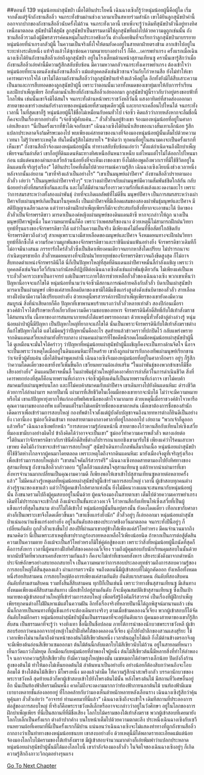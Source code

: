 ##ตอนที่ 139 หนุ่มน้อยเผ่าสุนัขป่า
เมื่อได้ยินประโยคนี้ เฉินฉางเซิงก็รู้ว่าหนุ่มน้อยผู้นี้คือผู้ใด เริ่มจากตั้งแต่รู้จักถังซานสือลิ่ว จนกระทั่งข้ามผ่านช่วงเวลามาเป็นสหายร่วมสำนัก เขาได้ยินลูกสุนัขป่าคำนี้ออกจากปากของถังซานสือลิ่วนับครั้งไม่ถ้วน จนกระทั่งเวลานี้ เขาเพิ่งจะรู้ว่าเดิมทีสุนัขป่าตัวนี้อยู่ทางทิศเหนือมาตลอด
สุนัขป่ามิใช่สุนัข ลูกสุนัขป่าเป็นธรรมดามิใช่ลูกสุนัขที่แฝงไปด้วยความดูถูกเช่นนั้น ถังซานสือลิ่วรวมถึงผู้มีพรสวรรค์คนหนุ่มในประกาศชิงอวิ๋น ต่างก็เคยชินที่จะเรียกว่าลูกสุนัขป่ามาบรรยายหนุ่มน้อยที่น่าเกรงกลัวผู้นี้ ในความเป็นจริงตั้งใจให้ตนยังคงอยู่ในสายตาฝ่ายตรงข้าม ลากเข้าไปอยู่ในระยะห่างระดับหนึ่ง แท้จริงแล้วได้ซุกซ่อนความหมายบางอย่างไว้ ก็คือ...เคารพยำเกรง
ครั้งแรกเมื่อเฉินฉางเซิงได้ยินถังซานสือลิ่วเอ่ยถึงลูกสุนัขป่า อยู่ในโรงเตี๊ยมด้านหน้าสุสานเทียนซู ครานั้นเขารู้สึกว่าเมื่อถังซานสือลิ่วเอ่ยคำนี้มีความรู้สึกสลับซับซ้อน มีความหวาดกลัวจนกระทั่งเคารพยำเกรง ต้องเข้าใจว่าหนุ่มน้อยที่ทะนงตนดังเช่นถังซานสือลิ่ว แม้แต่บุคคลดังเช่นชิวซานจวินกับโก่วหานสือ ยังไม่ทำให้เขาเคารพมาจากใจได้
เขาไม่ได้ถามถังซานสือลิ่วว่าลูกสุนัขป่าแท้จริงแล้วคือผู้ใด อีกทั้งยังมิได้สืบเสาะความเป็นมาและการสืบทอดของลูกสุนัขป่าผู้นี้ เพราะว่าตอนนั้นเวลาทั้งหมดของเขาทุ่มเทให้กับการร่ำเรียนและฝึกบำเพ็ญเพียร อีกทั้งตามน้ำเสียงที่ถังซานสือลิ่วเอ่ยออกมา ลูกสุนัขป่าผู้นี้ราวกับว่าอยู่ตรงขอบฟ้าที่ไกลโพ้น เช่นนั้นเขาจึงมิได้สนใจ
จนกระทั่งด้านหน้าพระราชวังหลีวันนี้ แสงอาทิตย์ที่สาดส่องออกมา สายตาของเขาร่วงหล่นยังร่างกายของหนุ่มน้อยที่สวมชุดเดียวผู้นี้ และยากจะเคลื่อนไปไหนได้ จนกระทั่งเวลานี้ ในที่สุดเขาก็รู้ หนุ่มน้อยผู้นี้ใช้ชื่อไม่เหมือนกับคนทั่วไป เจ๋อซิ่ว คิดแล้วว่าภายหลังหากจะลืมชื่อนี้ ก็คงจะเป็นเรื่องยากอย่างยิ่ง
“เจ๋อซิ่วผู้คับแค้น...” ลั่วลั่วยืนอยู่ข้างเขา จ้องมองหนุ่มน้อยที่อยู่ในศาลา เอ่ยเสียงเบา “นี่เป็นครั้งแรกที่ข้าได้เจอกับเขา”
เฉินฉางเซิงได้ยินน้ำเสียงของนางสั่นเทาเล็กน้อย รู้สึกแปลกประหลาดจึงก้มศีรษะมองไป พบเพียงแค่สายตาของนางที่จ้องมองหนุ่มน้อยผู้นั้นเต็มไปด้วยความเวทนา ไม่รู้ว่าเพราะเหตุใด ทันใดนั้นรู้สึกไม่สบายใจ
“ข้าคิดว่า ทุกคนที่อยู่ในสนามคงจะเป็นครั้งแรกที่เห็นเขา”
ถังซานสือลิ่วจ้องมองหนุ่มน้อยผู้นั้น ท่าทางสลับซับซ้อนเอ่ยว่า “ตั้งแต่กำเนิดจนถึงฝึกบำเพ็ญเพียรจนเริ่มล่าสัตว์ เขาก็อยู่ที่ดินแดนหิมะทางทิศเหนืออันหนาวเหน็บ แต่ไหนแต่ไรไม่ได้ออกไปไหนมาก่อน แม้แต่คนของด่านยงเสวี่ยล้วนน้อยยิ่งที่จะเห็นเงาของเขา ยิ่งไม่ต้องพูดถึงพวกเราที่มีใช้ชีวิตอยู่ในดินแดนที่เจริญรุ่งเรือง”
ได้ยินประโยคที่เต็มไปด้วยอารมณ์ความรู้สึก เฉินฉางเซิงเงียบนิ่งช่วงเวลาหนึ่ง หลังจากนั้นเอ่ยถาม “เขาที่จริงแล้วเป็นอย่างไร”
“เขาเป็นมนุษย์เผ่าปีศาจ”
ถังซานสือลิ่วปรายตามองลั่วลั่ว เอ่ยว่า “เป็นมนุษย์เผ่าปีศาจจริงๆ”
ระหว่างเผ่าปีศาจกับเผ่ามนุษย์มีความสัมพันธ์ชิดใกล้กัน กลับน้อยอย่างยิ่งที่สมรสซึ่งกันและกัน และไม่ได้มีตำนานเรื่องราวความรักที่แห้งแล้งและงดงามอะไร
เพราะว่าการสมรสระหว่างทั้งสองเผ่าพันธุ์ ง่ายที่จะเกิดผลลัพธ์ที่ไม่ดีขึ้น
มนุษย์ปีศาจ เป็นการสมรสระหว่างเผ่าปีศาจกับเผ่ามนุษย์เกิดเป็นมาในยุคหลัง เป็นเผ่าปีศาจที่มีเลือดผสมของสองเผ่าพันธุ์มนุษย์และปีศาจ มีสติปัญญาเฉลียวฉลาด แต่ว่าทางด้านฝึกบำเพ็ญเพียรก็มักจะประสบกับสิ่งที่ยากจะเอาชนะได้
บิดาของลั่วลั่วเป็นจักรพรรดิขาว มารดาเป็นองค์หญิงเผ่ามนุษย์ของดินแดนต้าซี หากจะกล่าวให้ถูก นางเป็นมนุษย์ปีศาจผู้หนึ่ง ในความหมายนั้นก็คือ เพราะว่าเพศสตรีของนาง ด้วยเหตุนี้ไม่สามารถฝึกฝนวิทยายุทธ์ที่รุนแรงของจักรพรรดิขาวได้ แต่ว่าในความเป็นจริง มีเพียงแค่ไม่กี่คนที่ซื่อสัตย์ใกล้ชิดกับจักรพรรดิขาวถึงล่วงรู้ สาเหตุเพราะนางมีสายเลือดของมนุษย์และปีศาจ จึงหมดหนทางจะฝึกฝนวิทยายุทธ์ที่ลึกซึ้งได้
ความรักความผูกพันของจักรพรรดิขาวและราชินีแน่นแฟ้นอย่างยิ่ง จักรพรรดิขาวเดิมทีก็ไม่อาจมีนางสนม ภรรยารักใคร่ลั่วลั่วซึ่งเป็นธิดาเพียงคนเดียวจนยากหาสิ่งใดเปรียบ ไม่ปรารถนาจะกำเนิดบุตรชายอีก ลั่วลั่วหมดหนทางที่จะฝึกฝนวิทยายุทธ์ของจักรพรรดิขาวจนถึงขีดสูงสุด ก็ไม่อาจสืบทอดตำแหน่งจักรพรรดินีได้ นี่ก็เป็นปัญหาใหญ่ที่สุดที่ดินแดนเผ่าปีศาจหมื่นลี้กำลังเผชิญ เพราะว่าบุคคลดังเช่นจินอวี้ลวี่กับนางกำนัลหลี่ปฏิบัติต่อเฉินฉางเซิงดังเช่นเผ่าพันธุ์เดียวกัน ไม่เพียงแค่เป็นเพราะลั่วลั่วคารวะเขาเป็นอาจารย์ แต่เป็นเพราะภายใต้การช่วยเหลือลั่วลั่วของเฉินฉางเซิง พวกเขาเห็นว่าปัญหานี้อาจจะแก้ไขได้
หนุ่มน้อยที่นามว่าเจ๋อซิ่วมีสถานการณ์คล้ายคลึงกับลั่วลั่ว บิดาเป็นเผ่าสุนัขป่า มารดาเป็นเผ่ามนุษย์ เพียงแค่สายเลือดบิดาของเขามิได้มีแข็งแกร่งสูงส่งดังเช่นบิดาของลั่วลั่ว สายเลือดทางฝั่งบิดามีความได้เปรียบอย่างยิ่ง ด้วยเหตุนี้พรสวรรค์การฝึกบำเพ็ญเพียรของเขายังคงมีความสมบูรณ์ สิ่งที่น่าเสียดายก็คือ ปัญหาที่เขาพานพบร้ายแรงกว่าลั่วลั่วหลายเท่าตัว
สองปีก่อนเมื่อราชวงศ์ต้าโจวได้ปรึกษาหารือเกี่ยวกับความดีความชอบของทหาร จักรพรรดินีศักดิ์สิทธิ์กับใต้เท้าสังฆราชได้สนทนากัน เนื้อหาของการสนทนาภายหลังได้แพร่งพรายออกมา ด้วยเหตุนี้ทั่วทั้งต้าลู่ต่างล่วงรู้ หนุ่มน้อยเผ่าป่าผู้นี้มีปัญหา เป็นปัญหาใหญ่ที่ยากจะแก้ไขได้ นั่นเป็นเพราะจักรพรรดินีกับใต้เท้าสังฆราชต่างก็แก้ไขปัญหาไม่ได้ แต่ไม่มีคนรู้ว่าปัญหานั้นคืออะไร
สุดท้ายแล้วข่าวคราวที่ปกปิดไว้ กลับแพร่งพรายจากดินแดนเสวี่ยเหล่ามายังที่ราบกลาง ผ่านคนเผ่ามารที่โชคดีหนีรอดเงื้อมมือหนุ่มน้อยเผ่าสุนัขป่าผู้นี้ได้ ดูเหมือนจะมั่นใจได้คร่าวๆ ว่าปัญหาที่หนุ่มน้อยเผ่าสุนัขป่าผู้นี้เผชิญก็คงจะเป็นทางด้านจิตใจ
นี่อาจจะเป็นเพราะว่าเหตุใดเมื่ออยู่ในดินแดนหิมะที่โหดร้าย เขาถึงถูกเผ่ามารกับกองทัพเผ่ามนุษย์เรียกขานว่าเจ๋อซิ่วผู้คับแค้น
เมื่อได้ยินคำพูดเหล่านี้ เฉินฉางเซิงจึงมองหนุ่มน้อยที่อยู่ในศาลาอีกครา อยู่ๆ ก็รู้สึกว่าความโดดเดี่ยวของเขายิ่งทวีเพิ่มขึ้นอีก
เซวียนหยวนผ้อเอ่ยเสริม “ในเผ่าพันธุ์ของพวกข้าเขาก็มีชื่อเสียงอย่างยิ่ง”
ดินแดนปีศาจหมื่นลี้ ในเผ่าพันธุ์ส่วนใหญ่ยังคงอาศัยการล่าสัตว์ในการดำเนินชีวิต สิ่งที่เคารพยกย่องที่สุดก็คือนายพรานที่เก่งกาจ
เจ๋อซิ่วผู้คับแค้นก็เป็นนายพรานที่เก่งกาจ
เขาไม่คบค้าสมาคมกับเผ่ามนุษย์บนโลก และก็ไม่คบค้าสมาคมกับเผ่าปีศาจ เขาเดินทางไปยังดินแดนหิมะ ดำรงชีวิตด้วยการไล่ล่าเผ่ามาร
หลายปีมานี้ เผ่ามารที่เสียชีวิตในเงื้อมมือของเขายากจะนับได้
ไม่ว่าจะมีความหมายหรือไม่ เขาแก้ปัญหายุ่งยากให้แก่กองทัพทิศเหนือของต้าโจวมากมาย ด้วยเหตุนี้เมื่อราชวงศ์ต้าโจวหารือคุณความงามของกองทัพ แต่ไหนแต่ไรมาไม่เคยมีรายชื่อของเขาตกหล่น เมื่อเขาต้องการชื่อของสำนักเด็ดดาราเพื่อเข้าร่วมการสอบใหญ่ กองทัพต้าโจวตั้งแต่ผู้บังคับบัญชาจนถึงนายทหารต่างก็ยินดีเป็นอย่างยิ่ง
เวลานี้เอง ซูม่ออวี๋เดินเข้ามา ทอดสายตามองกลางศาลาที่อยู่ไกลออกไป เอ่ยถาม “พวกเจ้าก็ดูออกแล้วหรือ”
เฉินฉางเซิงพยักหน้า
“การสอบความรู้ก่อนหน้านี้ สายตาของโก่วหานสือกับเทียนไห่เซิงเสวี่ยที่มองเขามีบางอย่างผิดไป ข้าถึงคิดได้ว่าอาจจะเป็นเขา”
ซูม่ออวี๋ทำความเคารพลั่วลั่ว พลางเอ่ยต่อ “ได้ยินมาว่าจักรพรรดิขาวกับราชินีศักดิ์สิทธิ์ต่างก็ปรารถนาแยกชิงเขามารับใช้ เพียงแค่ว่าไร้คนเสาะหาเขาพบ คิดไม่ถึงว่าเขาจะเข้าร่วมการสอบใหญ่”
สุนัขป่าเดินทางไกลพันลี้มากินเนื้อ
หนุ่มน้อยเผ่าสุนัขป่าที่ใช้ชีวิตห่างไกลจากผู้คนมาโดยตลอด เพราะเหตุใดถึงจากดินแดนหิมะ มายังเมืองจิงตูที่เจริญรุ่งเรืองเพื่อเข้าร่วมการสอบใหญ่เล่า
“เขาสนใจคัมภีร์สวรรค์รึ” เฉินฉางเซิงทอดสายตามองไปยังทิศทางของสุสานเทียนซู
ถังซานสือลิ่วกล่าวตอบ “ผู้ใดก็ล้วนแต่สนใจสุสานเทียนซู แต่ถ้าหากนำเผ่ามารที่เขาสังหารจำนวนมากเปลี่ยนเป็นคุณงามความดี ก็เพียงพอให้เขาเข้าไปสุสานเทียนซูหลายต่อหลายครั้งแล้ว”
ไม่มีคนล่วงรู้เหตุผลที่หนุ่มน้อยเผ่าสุนัขป่าผู้นี้เข้าร่วมการสอบใหญ่
เวลานี้ ผู้เข้าสอบทุกคนต่างล่วงรู้ฐานะของเขาแล้ว แต่ว่าไร้ผู้คนเข้าใกล้ศาลาแห่งนั้น ยิ่งไม่มีคนวางแผนจะสนทนากับหนุ่มน้อยผู้นั้น
ถึงขนาดรวมไปถึงผู้คุมสอบอยู่ในนั้นด้วย ผู้คนจ้องมองในสายตาเขา เต็มไปด้วยความเคารพยำเกรง เดิมทีไม่ปรารถนาจะเข้าใกล้
ถึงแม้จะเป็นขั้นทะลวงอเวจี โก่วหานสือกับเทียนไห่เซิ่งเสวี่ยที่เป็นผู้แข็งแกร่งที่สุดในสนาม ต่างก็ไม่ได้เข้าไป
หนุ่มน้อยผู้นั้นยืนอยู่ตรงนั้น ยังคงโดดเดี่ยว เทือกเขากับศาลาต่างก็เป็นเพราะเขาจึงโดดเดี่ยวขึ้นมา
“เขาแข็งแกร่งยิ่งนัก” ลั่วลั่วอยู่ๆ ก็เอ่ยออกมา
หนุ่มน้อยเผ่าสุนัขป่าแน่นอนว่าแข็งแกร่งอย่างยิ่ง อยู่ในอันดับสองของประกาศชิงอวิ๋นมาตลอด จนกระทั่งปีนี้อยู่ๆ ก็เปลี่ยนอันดับ ถูกลั่วลั่วแซงขึ้นไป สองปีที่ผ่านมาเขาอยู่ข้างใต้เพียงแค่สวีโหย่วหรง มีคนจำนวนมากถึงขนาดคิดว่า นี่เป็นเพราะสาเหตุที่เขาปรากฏร่องรอยหลงเหลือไว้เพียงน้อยนิด ถ้าหากเป็นการต่อสู้ตัดสินความเป็นความตาย ถึงแม้จะเป็นสวีโหย่วหรงก็มิใช่คู่ต่อสู้ของเขา
เพราะว่าสิ่งที่หนุ่มน้อยผู้นี้ถนัดที่สุดก็คือการสังหาร
เวลานี้ผู้คนทางฝั่งทิศใต้ของคลองฉวี่เจียง รวมถึงผู้คุมสอบกับนักเรียนคุมสอบในนั้นด้วย หากนับชีวิตที่พวกเขาเคยสังหารรวมกันแล้ว ก็คงจะไม่เท่าที่เขาเคยสังหาร
เสียงระฆังดังมาจากตำหนักประจักษ์อักษรอย่างสบายอกสบายใจ เป็นความหมายว่าการสอบประลองยุทธ์รวมถึงการสอบความรู้ของการสอบใหญ่ได้สิ้นสุดลงแล้ว
ผ่านการตรวจนับ จนถึงตอนนี้มีผู้เข้าสอบที่ไม่ถูกคัดออก ยังเหลือทั้งหมดหนึ่งร้อยสิบสามคน
การสอบใหญ่ต้องการเพียงแค่สามอันดับ อันดับแรกสามคน อันดับที่สองสิบคน อันดับที่สามสามสิบคน รวมทั้งสิ้นสี่สิบสามคน
ทุกปีก็เป็นเช่นนี้
เพราะว่าทางขึ้นสุสานเทียนซู มีเส้นทางทั้งหมดเพียงแค่สี่สิบสามเส้นทาง
เมื่อเข้าไปอยู่สามอันดับ ก็จะมีคุณสมบัติเข้าสุสานเทียนซู ซึ่งเป็นเป้าหมายของผู้เข้าสอบส่วนใหญ่ที่เข้าร่วมการสอบใหญ่
เพื่อตรัสรู้ถึงคัมภีร์สวรรค์ เป็นเรื่องที่ผู้ฝึกบำเพ็ญเพียรทุกคนต่างก็ใฝ่ฝันหาแม้แต่ในความฝัน อีกทั้งเรื่องจริงที่หลายปีมานี้ได้ถูกพิสูจน์มานานแล้ว เช่นนั้นก็กลายเป็นหนทางที่ผู้แข็งแกร่งจะต้องเดินทางจริงๆ
ตามเมื่อข้ามคลองฉวี่เจียง พวกผู้เข้าสอบก็ได้จัดอันดับใหม่อีกครา
หนุ่มน้อยเผ่าสุนัขป่าผู้นั้นเป็นธรรมดาที่จะอยู่อันดับแรก
ผู้คนมองสายตาของเขาก็รู้สึกสับสน เป็นธรรมดาที่จะรู้ว่า จางทิงเทา ชื่อนี้เป็นชื่อปลอม
ภายใต้การนำของนักบวชพระราชวังหลี ผู้เข้าสอบร้อยกว่าคนออกจากทุ่งหญ้าในป่าฝั่งทิศใต้ของคลองฉวี่เจียง มุ่งไปยังป่าลึกของสวนแสงสุริยะ
ใช้เวลาเพียงไม่นานก็มาถึงด้านหน้าของต้นไม้สีเขียวต้นหนึ่ง
เวลาต้นฤดูใบไม้ผลิ กิ่งไม้ด้านข้างตรอกจิงตูจะมีเพียงต้นอ่อนสีเขียวแซมออกมา ต้นไม้ต้นนี้กลับแตกใบไม้สีเขียวนับไม่ถ้วน อยู่ในสายลมที่หนาวเย็นกวัดแกว่งไม่หยุด ก็เหมือนกับหนุ่มน้อยที่ลำพองใจผู้หนึ่ง
ต้นไม้สีเขียวต้นนี้มีหลายสิ่งที่ทำให้ลำพองใจ นอกจากความรู้สึกสีเขียวทึบ ยังมีความสูงใหญ่ของมัน
เมฆหมอกได้อำพรางเล็กน้อย ปิดบังกิ่งก้านสูงของต้นไม้ ทำให้มองไม่เห็นยอดต้นไม้
ลำต้นหนาเป็นอย่างยิ่ง อย่างน้อยก็ต้องสิบกว่าคนถึงจะโอบล้อมได้
ข้างใต้ต้นไม้สีเขียว มีโพรงหนึ่ง มองแล้วดำมืด ให้ความรู้สึกน่าสะพรึงกลัว
บรรดานักบวชของพระราชวังหลี สุดท้ายแล้วก็พาผู้เข้าสอบเข้าไปยังโพรงต้นไม้นั้น
หลังโพรงต้นไม้ มีสถานที่วิเศษอื่นอยู่อีก
นั่นเป็นท้องฟ้าสีครามผืนหนึ่ง คาดไม่ถึงจะงดงามมากกว่าท้องฟ้าภายนอกต้นไม้
บนท้องฟ้ามีเมฆเบาบางหลายชั้นล่องลอยอยู่
ที่ไกลคล้ายกับว่ามองเห็นตำหนักหลายหลังเลือนราง
เฉินฉางเซิงรู้สึกว่าคุ้นหูคุ้นตา
ลั่วลั่วเอ่ยว่า “อาจารย์ ท่านเคยมาที่นี่แล้ว”
เฉินฉางเซิงถึงจะเข้าใจ เดิมทีสถานที่ประลองการต่อสู้ของการสอบใหญ่ ที่จริงก็คือพระราชวังหลีเล็กหรืออาจจะกล่าวว่าอยู่ในวังศึกษา
อยู่ในโลกของการฝึกบำเพ็ญเพียร ที่นี่เป็นสถานที่ที่มีชื่อเสียง
โลกใบไม้ครามของใต้เท้าสังฆราช
พวกผู้เข้าสอบที่เคยมายังโลกใบเล็กเป็นครั้งแรก ต่างอ้าปากค้าง บนใบหน้าเต็มไปด้วยความตกตะลึง
ประหนึ่งเฉินฉางเซิงกับเซวียนหยวนผ้อที่เคยมาที่นี่เป็นครั้งแรกก็มิปาน
แน่นอนว่าเฉินฉางเซิงจะไม่แสดงท่าทางที่ถูกถังซานสือลิ่วถากถางว่าเป็นท่าทางของหนุ่มน้อยชนบท
เขาสงบอย่างยิ่ง ด้วยเหตุนี้มิได้พลาดรายละเอียดแม้แต่น้อย
จ้องมองโลกใบไม้ครามของใต้เท้าสังฆราช มีผู้เข้าสอบจำนวนมากต่างก็เอ่ยพึมพำว่าแปลกประหลาด
หนุ่มน้อยเผ่าสุนัขป่าผู้นั้นมิได้มองโลกใบนี้ เขากำลังจ้องมองลั่วลั่ว
ในจิตใจของเฉินฉางเซิงอยู่ๆ ก็เกิดความรู้สึกถึงภาวะวิกฤตอย่างรุนแรง




[Go To Next Chapter]( ./141.md)